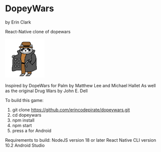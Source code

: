 # DopeyWars
by Erin Clark

React-Native clone of dopewars

![Alt text](https://github.com/erincodepirate/dopeywars/blob/main/images/raccdealer.png "DopeyWars")

Inspired by DopeWars for Palm
by Matthew Lee and Michael Hallet
As well as the original Drug Wars by John E. Dell

To build this game:

1. git clone https://github.com/erincodepirate/dopeywars.git
2. cd dopeywars
3. npm install
4. npm start
5. press a for Android

Requirements to build:
NodeJS version 18 or later
React Native CLI version 10.2
Android Studio
